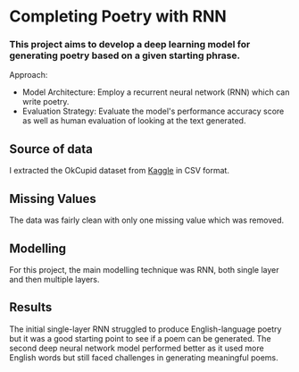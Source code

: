 # Completing Poetry with RNN

### This project aims to develop a deep learning model for generating poetry based on a given starting phrase.
Approach:
- Model Architecture: Employ a recurrent neural network (RNN) which can write poetry.
- Evaluation Strategy: Evaluate the model's performance accuracy score as well as human evaluation of looking at the text generated.

## Source of data
I extracted the OkCupid dataset from [Kaggle](https://www.kaggle.com/datasets/johnhallman/complete-poetryfoundationorg-dataset/data) in CSV format.

## Missing Values
The data was fairly clean with only one missing value which was removed.

## Modelling
For this project, the main modelling technique was RNN, both single layer and then multiple layers.

## Results
The initial single-layer RNN struggled to produce English-language poetry but it was a good starting point to see if a poem can be generated. The second deep neural network model performed better as it used more English words but still faced challenges in generating meaningful poems.
